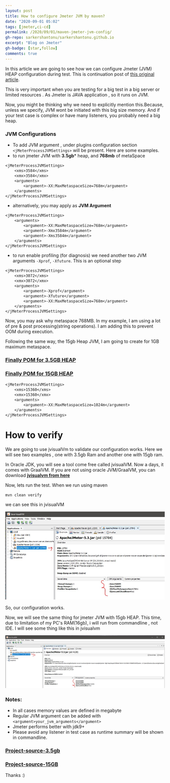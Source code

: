 ```yaml
---
layout: post
title: How to configure Jmeter JVM by maven?
date: "2020-09-01 05:02"
tags: [jmeter,ci-cd]
permalink: /2020/09/01/maven-jmeter-jvm-config/
gh-repo: sarkershantonu/sarkershantonu.github.io
excerpt: "Blog on Jmeter"
gh-badge: [star,follow]
comments: true
---
```

In this article we are going to see how we can configure Jmeter (JVM) HEAP configuration during test. This is continuation post of [this original article](https://sarkershantonu.github.io/2020/08/28/maven-jmeter/).

This is very important when you are testing for a big test in a big server or limited resources . As Jmeter is JAVA application , so it runs on JVM. 

Now, you might be thinking why we need to explicitly mention this.Because, unless we specify, JVM wont be initiated with this big size memory. And if your test case is complex or have many listeners, you probably need a big heap. 

### JVM Configurations
- To add JVM argument , under plugins configuration section ```<jMeterProcessJVMSettings>``` will be present. Here are some examples. 
- to run jmeter JVM with **3.5gb*** heap, and **768mb** of metaSpace

```
<jMeterProcessJVMSettings>
    <xms>3584</xms>
    <xmx>3584</xmx>
    <arguments>
        <argument>-XX:MaxMetaspaceSize=768m</argument>
    </arguments>
</jMeterProcessJVMSettings>
```

- alternatively, you may apply as **JVM Argument** 

```
<jMeterProcessJVMSettings>
    <arguments>
        <argument>-XX:MaxMetaspaceSize=768m</argument>
        <argument>-Xmx3584m</argument>
        <argument>-Xms3584m</argument>
    </arguments>
</jMeterProcessJVMSettings>		         
```

- to run enable profiling (for diagnosis) we need another two JVM arguments ```-Xprof```, ```-Xfuture```. This is an optional step

```
<jMeterProcessJVMSettings>
	<xms>3072</xms>
	<xmx>3072</xmx>
	<arguments>
		<argument>-Xprof</argument>
		<argument>-Xfuture</argument>
		<argument>-XX:MaxMetaspaceSize=768m</argument>
	</arguments>
</jMeterProcessJVMSettings>
```

Now, you may ask why metaspace 768MB. In my example, I am using a lot of pre & post processing(string operations). I am adding this to prevent OOM during execution.  

Following the same way, the 15gb Heap JVM, I am going to create for 1GB maximum metaspace.
 
### [Finally POM for 3.5GB HEAP](https://github.com/sarkershantonu/jmeter-novice-to-advance/blob/master/jmeter-maven-examples/jmeter-3.5gb-min/pom.xml)
### [Finally POM for 15GB HEAP](https://github.com/sarkershantonu/jmeter-novice-to-advance/blob/master/jmeter-maven-examples/jmeter-15gb-heap/pom.xml)

```
<jMeterProcessJVMSettings>
    <xms>15360</xms>
    <xmx>15360</xmx>
    <arguments>
        <argument>-XX:MaxMetaspaceSize=1024m</argument>
    </arguments>
</jMeterProcessJVMSettings>
```

# How to verify 
We are going to use jvisualVm to validate our configuration works. Here we will see two examples , one with 3.5gb Ram and another one with 15gb ram.  

In Oracle JDK, you will see a tool come free called jvisualVM. Now a days, it comes with GraalVM. If you are not using oracle JVM/GraalVM, you can download [**jvisualvm from here**](https://visualvm.github.io/download.html)

Now, lets run the test. When we run using maven

``` 
mvn clean verify 

```

we can see this in jvisualVM 

![jvm-3.5gb](/images/jmeter-maven/jvm-3.5gb-heap.JPG)

So, our configuration works. 

Now, we will see the same thing for jmeter JVM with 15gb HEAP. This time, due to limitation of my PC's RAM(16gb), i will run from commandline , not IDE. I will see some thing like this in jvisualvm

![jvm-15gb](/images/jmeter-maven/jvm-15gb-heap.JPG)

### Notes: 
- In all cases memory values are defined in megabyte
- Regular JVM argument can be added with ```<argument>your_jvm_arguments</argument>```
- Jmeter performs better with jdk9+
- Please avoid any listener in test case as runtime summary will be shown in commandline. 

### [Project-source-3.5gb](https://github.com/sarkershantonu/jmeter-novice-to-advance/tree/master/jmeter-maven-examples/jmeter-3.5gb-min)
### [Project-source-15GB](https://github.com/sarkershantonu/jmeter-novice-to-advance/tree/master/jmeter-maven-examples/jmeter-15gb-heap)

Thanks :) 